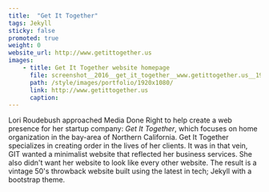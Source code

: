 ```yaml
---
title:  "Get It Together"
tags: Jekyll
sticky: false
promoted: true
weight: 0
website_url: http://www.getittogether.us
images:
    - title: Get It Together website homepage
      file: screenshot__2016__get_it_together__www.getittogether.us__1920x1080.jpg
      path: /style/images/portfolio/1920x1080/
      link: http://www.getittogether.us
      caption:
---
```


Lori Roudebush approached Media Done Right to help create a web presence for her startup company: <em>Get It Together</em>, which focuses on home organization in the bay-area of Northern California. Get It Together specializes in creating order in the lives of her clients. It was in that vein, GIT wanted a minimalist website that reflected her business services. She also didn't want her website to look like every other website. The result is a vintage 50's throwback website built using the latest in tech; Jekyll with a bootstrap theme.

